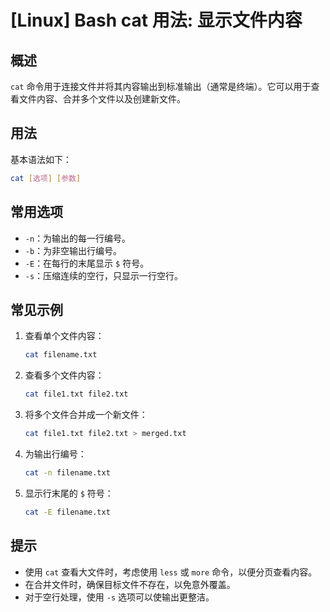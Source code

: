 # [Linux] Bash cat 用法: 显示文件内容

## 概述
`cat` 命令用于连接文件并将其内容输出到标准输出（通常是终端）。它可以用于查看文件内容、合并多个文件以及创建新文件。

## 用法
基本语法如下：
```bash
cat [选项] [参数]
```

## 常用选项
- `-n`：为输出的每一行编号。
- `-b`：为非空输出行编号。
- `-E`：在每行的末尾显示 `$` 符号。
- `-s`：压缩连续的空行，只显示一行空行。

## 常见示例
1. 查看单个文件内容：
   ```bash
   cat filename.txt
   ```

2. 查看多个文件内容：
   ```bash
   cat file1.txt file2.txt
   ```

3. 将多个文件合并成一个新文件：
   ```bash
   cat file1.txt file2.txt > merged.txt
   ```

4. 为输出行编号：
   ```bash
   cat -n filename.txt
   ```

5. 显示行末尾的 `$` 符号：
   ```bash
   cat -E filename.txt
   ```

## 提示
- 使用 `cat` 查看大文件时，考虑使用 `less` 或 `more` 命令，以便分页查看内容。
- 在合并文件时，确保目标文件不存在，以免意外覆盖。
- 对于空行处理，使用 `-s` 选项可以使输出更整洁。